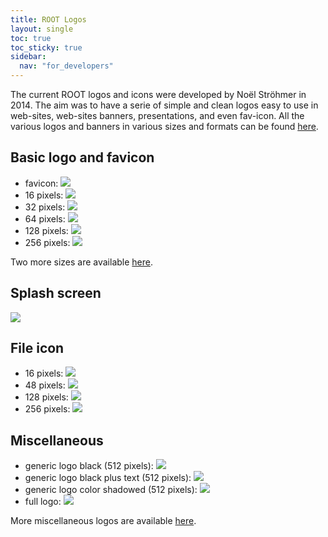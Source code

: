 ```yaml
---
title: ROOT Logos
layout: single
toc: true
toc_sticky: true
sidebar:
  nav: "for_developers"
---
```


The current ROOT logos and icons were developed by Noël Ströhmer in 2014.
The aim was to have a serie of simple and clean logos easy to use in web-sites,
web-sites banners, presentations, and even fav-icon. All the various logos
and banners in various sizes and formats can be found [here](https://root.cern/img/logos/ROOT_Logo/).

## Basic logo and favicon

  - favicon: ![](https://root.cern/img/logos/ROOT_Logo/favicon.ico)
  - 16 pixels: ![](https://root.cern/img/logos/ROOT_Logo/logos/osx/osx-icon-16.png)
  - 32 pixels: ![](https://root.cern/img/logos/ROOT_Logo/logos/osx/osx-icon-32.png)
  - 64 pixels: ![](https://root.cern/img/logos/ROOT_Logo/logos/osx/osx-icon-64.png)
  - 128 pixels: ![](https://root.cern/img/logos/ROOT_Logo/logos/osx/osx-icon-128.png)
  - 256 pixels: ![](https://root.cern/img/logos/ROOT_Logo/logos/osx/osx-icon-256.png)

Two more sizes are available [here](https://root.cern/img/logos/ROOT_Logo/logos/osx/).

## Splash screen

![](https://root.cern/img/logos/ROOT_Logo/final-splash.png)

## File icon

  - 16 pixels: ![](https://root.cern/img/logos/ROOT_Logo/logos/filetype-anyos/filetype-root-16.png)
  - 48 pixels: ![](https://root.cern/img/logos/ROOT_Logo/logos/filetype-anyos/filetype-root-48.png)
  - 128 pixels: ![](https://root.cern/img/logos/ROOT_Logo/logos/filetype-anyos/filetype-root-128.png)
  - 256 pixels: ![](https://root.cern/img/logos/ROOT_Logo/logos/filetype-anyos/filetype-root-256.png)

## Miscellaneous

  - generic logo black (512 pixels): ![](https://root.cern/img/logos/ROOT_Logo/misc/generic-logo-black-512.png)
  - generic logo black plus text (512 pixels): ![](https://root.cern/img/logos/ROOT_Logo/misc/generic-logo-black-plustext-512.png)
  - generic logo color shadowed (512 pixels): ![](https://root.cern/img/logos/ROOT_Logo/misc/generic-logo-color-shadowed-512.png)
  - full logo: ![](https://root.cern/img/logos/ROOT_Logo/misc/logo_full-350.png)

More miscellaneous logos are available [here](https://root.cern/img/logos/ROOT_Logo/misc/).
